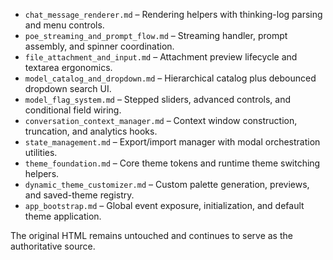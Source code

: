 - `chat_message_renderer.md` – Rendering helpers with thinking-log parsing and menu controls.
- `poe_streaming_and_prompt_flow.md` – Streaming handler, prompt assembly, and spinner coordination.
- `file_attachment_and_input.md` – Attachment preview lifecycle and textarea ergonomics.
- `model_catalog_and_dropdown.md` – Hierarchical catalog plus debounced dropdown search UI.
- `model_flag_system.md` – Stepped sliders, advanced controls, and conditional field wiring.
- `conversation_context_manager.md` – Context window construction, truncation, and analytics hooks.
- `state_management.md` – Export/import manager with modal orchestration utilities.
- `theme_foundation.md` – Core theme tokens and runtime theme switching helpers.
- `dynamic_theme_customizer.md` – Custom palette generation, previews, and saved-theme registry.
- `app_bootstrap.md` – Global event exposure, initialization, and default theme application.

The original HTML remains untouched and continues to serve as the authoritative source.
